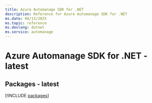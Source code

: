 ```yaml
---
title: Azure Automanage SDK for .NET
description: Reference for Azure Automanage SDK for .NET
ms.date: 08/13/2025
ms.topic: reference
ms.devlang: dotnet
ms.service: automanage
---
```

# Azure Automanage SDK for .NET - latest
## Packages - latest
[!INCLUDE [packages](automanage-index.md)]
